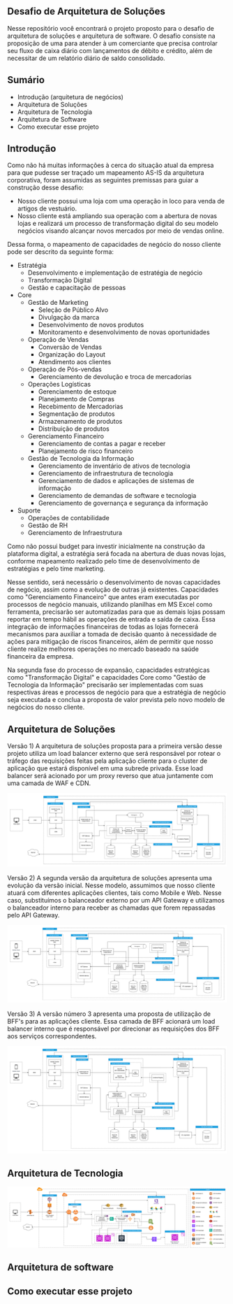 ## Desafio de Arquitetura de Soluções

Nesse repositório você encontrará o projeto proposto para o desafio de arquitetura de soluções e arquitetura de software. O desafio consiste na proposição de uma para atender à um comerciante que precisa controlar seu fluxo de caixa diário com lançamentos de débito e crédito, além de necessitar de um relatório diário de saldo consolidado.

## Sumário

- Introdução (arquitetura de negócios)
- Arquitetura de Soluções
- Arquitetura de Tecnologia
- Arquitetura de Software
- Como executar esse projeto

## Introdução

Como não há muitas informações à cerca do situação atual da empresa para que pudesse ser traçado um mapeamento AS-IS da arquitetura corporativa, foram assumidas as seguintes premissas para guiar a construção desse desafio:

-  Nosso cliente possui uma loja com uma operação in loco para venda de artigos de vestuário.
- Nosso cliente está ampliando sua operação com a abertura de novas lojas e realizará um processo de transformação digital do seu modelo negócios visando alcançar novos mercados por meio de vendas online.

Dessa forma, o mapeamento de capacidades de negócio do nosso cliente pode ser descrito da seguinte forma:

  - Estratégia
    - Desenvolvimento e implementação de estratégia de negócio
    - Transformação Digital
    - Gestão e capacitação de pessoas
  - Core
    - Gestão de Marketing
      - Seleção de Público Alvo
      - Divulgação da marca
      - Desenvolvimento de novos produtos
      - Monitoramento e desenvolvimento de novas oportunidades
    - Operação de Vendas
      - Conversão de Vendas
      - Organização do Layout
      - Atendimento aos clientes
    - Operação de Pós-vendas
      - Gerenciamento de devolução e troca de mercadorias
    - Operações Logísticas
      - Gerenciamento de estoque
      - Planejamento de Compras
      - Recebimento de Mercadorias
      - Segmentação de produtos
      - Armazenamento de produtos
      - Distribuição de produtos
    - Gerenciamento Financeiro
      - Gerenciamento de contas a pagar e receber
      - Planejamento de risco financeiro
    - Gestão de Tecnologia da Informação
      - Gerenciamento de inventário de ativos de tecnologia
      - Gerenciamento de infraestrutura de tecnologia
      - Gerenciamento de dados e aplicações de sistemas de informação
      - Gerenciamento de demandas de software e tecnologia
      - Gerenciamento de governança e segurança da informação
  - Suporte
      - Operações de contabilidade
      - Gestão de RH
      - Gerenciamento de Infraestrutura

Como não possui budget para investir inicialmente na construção da plataforma digital, a estratégia será focada na abertura de duas novas lojas, conforme mapeamento realizado pelo time de desenvolvimento de estratégias e pelo time marketing.

Nesse sentido, será necessário o desenvolvimento de novas capacidades de negócio, assim como a evolução de outras já existentes. Capacidades como "Gerenciamento Financeiro" que antes eram executadas por processos de negócio manuais, utilizando planilhas em MS Excel como ferramenta, precisarão ser automatizadas para que as demais lojas possam reportar em tempo hábil as operações de entrada e saída de caixa. Essa integração de informações financeiras de todas as lojas fornecerá mecanismos para auxiliar a tomada de decisão quanto à necessidade de ações para mitigação de riscos financeiros, além de permitir que nosso cliente realize melhores operações no mercado baseado na saúde financeira da empresa.

Na segunda fase do processo de expansão, capacidades estratégicas como "Transformação Digital" e capacidades Core como "Gestão de Tecnologia da Informação" precisarão ser implementadas com suas respectivas áreas e processos de negócio para que a estratégia de negócio seja executada e conclua a proposta de valor prevista pelo novo modelo de negócios do nosso cliente.

## Arquitetura de Soluções

Versão 1) A arquitetura de soluções proposta para a primeira versão desse projeto utiliza um load balancer externo que será responsável por rotear o tráfego das requisições feitas pela aplicação cliente para o cluster de aplicação que estará disponível em uma subrede privada. Esse load balancer será acionado por um proxy reverso que atua juntamente com uma camada de WAF e CDN.

![alt text](https://github.com/FSilote/gestao_fluxo_caixa/blob/main/assets/arq_solucoes_v3.png)

Versão 2) A segunda versão da arquitetura de soluções apresenta uma evolução da versão inicial. Nesse modelo, assumimos que nosso cliente atuará com diferentes aplicações clientes, tais como Mobile e Web. Nesse caso, substituímos o balanceador externo por um API Gateway e utilizamos o balanceador interno para receber as chamadas que forem repassadas pelo API Gateway.

![alt text](https://github.com/FSilote/gestao_fluxo_caixa/blob/main/assets/arq_solucoes_v2.png)

Versão 3) A versão número 3 apresenta uma proposta de utilização de BFF's para as aplicações cliente. Essa camada de BFF acionará um load balancer interno que é responsável por direcionar as requisições dos BFF aos serviços correspondentes.

![alt text](https://github.com/FSilote/gestao_fluxo_caixa/blob/main/assets/arq_solucoes_v1.png)

## Arquitetura de Tecnologia

![alt text](https://github.com/FSilote/gestao_fluxo_caixa/blob/main/assets/arq_tecnologia.png)

## Arquitetura de software

## Como executar esse projeto